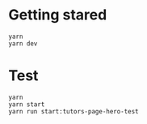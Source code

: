 # Getting stared

```
yarn
yarn dev
```

# Test

```
yarn
yarn start
yarn run start:tutors-page-hero-test
```
